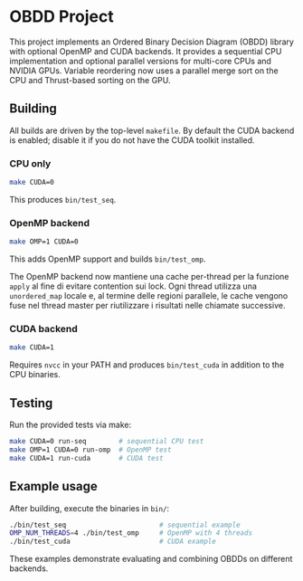 # OBDD Project

This project implements an Ordered Binary Decision Diagram (OBDD) library with optional OpenMP and CUDA backends. It provides a sequential CPU implementation and optional parallel versions for multi-core CPUs and NVIDIA GPUs. Variable reordering now uses a parallel merge sort on the CPU and Thrust-based sorting on the GPU.

## Building

All builds are driven by the top-level `makefile`. By default the CUDA backend is enabled; disable it if you do not have the CUDA toolkit installed.

### CPU only

```bash
make CUDA=0
```
This produces `bin/test_seq`.

### OpenMP backend

```bash
make OMP=1 CUDA=0
```
This adds OpenMP support and builds `bin/test_omp`.

The OpenMP backend now mantiene una cache per-thread per la funzione `apply`
al fine di evitare contention sui lock. Ogni thread utilizza una `unordered_map`
locale e, al termine delle regioni parallele, le cache vengono fuse nel thread
master per riutilizzare i risultati nelle chiamate successive.

### CUDA backend

```bash
make CUDA=1
```
Requires `nvcc` in your PATH and produces `bin/test_cuda` in addition to the CPU binaries.

## Testing

Run the provided tests via make:

```bash
make CUDA=0 run-seq        # sequential CPU test
make OMP=1 CUDA=0 run-omp  # OpenMP test
make CUDA=1 run-cuda       # CUDA test
```

## Example usage

After building, execute the binaries in `bin/`:

```bash
./bin/test_seq                       # sequential example
OMP_NUM_THREADS=4 ./bin/test_omp     # OpenMP with 4 threads
./bin/test_cuda                      # CUDA example
```

These examples demonstrate evaluating and combining OBDDs on different backends.

